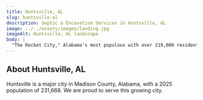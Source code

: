 ```yaml
---
title: Huntsville, AL
slug: huntsville-al
description: Septic & Excavation Services in Huntsville, AL
image: ../../assets/images/landing.jpg
imageAlt: Huntsville, AL landscape
body: |
  "The Rocket City," Alabama's most populous with over 219,000 residents and a metro area exceeding 542,000, is experiencing unparalleled growth driven by aerospace and technology. J.R. Outdoor Solutions supports this dynamic expansion with large-scale Excavation & Site Prep and comprehensive Land Clearing & Grading for major mixed-use developments like Clift Farm and Hays Farm. We implement advanced Drainage Solutions critical for managing the area's heavy, compacted clay soil and protecting new constructions. We also provide essential Septic Installation and efficient Septic Repair & Replacement. We craft beautiful, functional Outdoor Living Spaces, durable Concrete Patios & Walkways, and engineered Retaining Walls, enhancing the quality of life in this thriving hub near landmarks like the U.S. Space & Rocket Center.
---
```


## About Huntsville, AL
Huntsville is a major city in Madison County, Alabama, with a 2025 population of 231,668. We are proud to serve this growing city.

